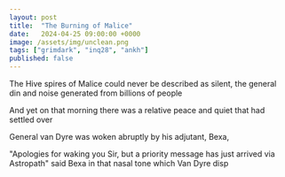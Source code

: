 ```yaml
---
layout: post
title:  "The Burning of Malice"
date:   2024-04-25 09:00:00 +0000
image: /assets/img/unclean.png
tags: ["grimdark", "inq28", "ankh"]
published: false
---
```


The Hive spires of Malice could never be described as silent, the general din and noise generated from billions of people 

And yet on that morning there was a relative peace and quiet that had settled over 

General van Dyre was woken abruptly by his adjutant, Bexa, 

"Apologies for waking you Sir, but a priority message has just arrived via Astropath" said Bexa in that nasal tone which Van Dyre disp

